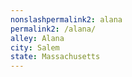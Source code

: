 ```yaml
---
﻿nonslashpermalink2: alana
permalink2: /alana/
alley: Alana
city: Salem
state: Massachusetts
---
```


